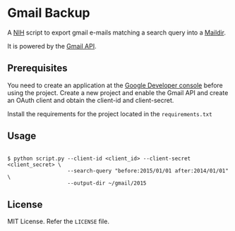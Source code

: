 # Gmail Backup

A [NIH](https://en.wikipedia.org/wiki/Not_invented_here) script to export gmail
e-mails matching a search query into a [Maildir](https://en.wikipedia.org/wiki/Maildir).

It is powered by the [Gmail API](https://developers.google.com/gmail/api/guides/).

## Prerequisites

You need to create an application at the [Google Developer console](https://console.developers.google.com/)
before using the project. Create a new project and enable the Gmail API and create an OAuth
client and obtain the client-id and client-secret.

Install the requirements for the project located in the `requirements.txt`

## Usage

```

$ python script.py --client-id <client_id> --client-secret <client_secret> \
                   --search-query "before:2015/01/01 after:2014/01/01" \
                   --output-dir ~/gmail/2015
```

## License

MIT License. Refer the `LICENSE` file.
